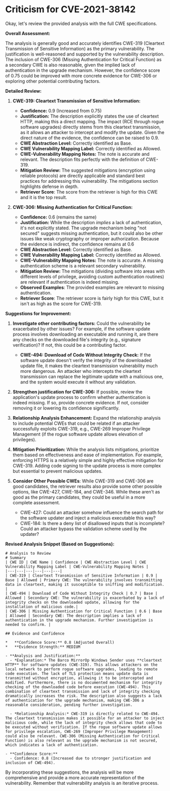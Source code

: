 # Criticism for CVE-2021-38142

Okay, let's review the provided analysis with the full CWE specifications.

**Overall Assessment:**

The analysis is generally good and accurately identifies CWE-319 (Cleartext Transmission of Sensitive Information) as the primary vulnerability. The justification is well-reasoned and supported by the vulnerability description. The inclusion of CWE-306 (Missing Authentication for Critical Function) as a secondary CWE is also reasonable, given the implied lack of authentication in the upgrade mechanism. However, the confidence score of 0.75 could be improved with more concrete evidence for CWE-306 or exploring other potential contributing factors.

**Detailed Review:**

1.  **CWE-319: Cleartext Transmission of Sensitive Information:**

    *   **Confidence:** 0.9 (Increased from 0.75)
    *   **Justification:** The description explicitly states the use of cleartext HTTP, making this a direct mapping. The impact (RCE through rogue software upgrades) directly stems from this cleartext transmission, as it allows an attacker to intercept and modify the update. Given the direct nature of the evidence, the confidence can be raised to 0.9.
    *   **CWE Abstraction Level:** Correctly identified as Base.
    *   **CWE Vulnerability Mapping Label:** Correctly identified as Allowed.
    *   **CWE-Vulnerability Mapping Notes:** The note is accurate and relevant. The description fits perfectly with the definition of CWE-319.
    *   **Mitigation Review:** The suggested mitigations (encryption using reliable protocols) are directly applicable and standard best practices for addressing this vulnerability. The mitigations section highlights defense in depth.
    *   **Retriever Score**: The score from the retriever is high for this CWE and it is the top result. 

2.  **CWE-306: Missing Authentication for Critical Function:**

    *   **Confidence:** 0.6 (remains the same)
    *   **Justification:** While the description *implies* a lack of authentication, it's not explicitly stated. The upgrade mechanism being "not secured" suggests missing authentication, but it could also be other issues like weak cryptography or improper authorization. Because the evidence is indirect, the confidence remains at 0.6
    *   **CWE Abstraction Level:** Correctly identified as Base.
    *   **CWE Vulnerability Mapping Label:** Correctly identified as Allowed.
    *   **CWE-Vulnerability Mapping Notes:** The note is accurate. A missing authentication scheme is a relevant secondary vulnerability.
    *   **Mitigation Review:** The mitigations (dividing software into areas with different levels of privilege, avoiding custom authentication routines) are relevant if authentication is indeed missing.
    *   **Observed Examples**: The provided examples are relevant to missing authentication.
    *   **Retriever Score**: The retriever score is fairly high for this CWE, but it isn't as high as the score for CWE-319.

**Suggestions for Improvement:**

1.  **Investigate other contributing factors:** Could the vulnerability be exacerbated by other issues? For example, if the software update process involves downloading an executable and running it, are there any checks on the downloaded file's integrity (e.g., signature verification)? If not, this could be a contributing factor.
    *   **CWE-494: Download of Code Without Integrity Check:**  If the software update doesn't verify the integrity of the downloaded update file, it makes the cleartext transmission vulnerability much more dangerous. An attacker who intercepts the cleartext transmission can replace the legitimate update with a malicious one, and the system would execute it without any validation.

2.  **Strengthen justification for CWE-306:**  If possible, review the application's update process to confirm whether authentication is indeed missing. If so, provide concrete evidence. If not, consider removing it or lowering its confidence significantly.

3.  **Relationship Analysis Enhancement:** Expand the relationship analysis to include potential CWEs that could be related if an attacker successfully exploits CWE-319, e.g., CWE-269 Improper Privilege Management (if the rogue software update allows elevation of privileges).

4.  **Mitigation Prioritization:** While the analysis lists mitigations, prioritize them based on effectiveness and ease of implementation.  For example, enforcing HTTPS is a relatively simple and highly effective mitigation for CWE-319.  Adding code signing to the update process is more complex but essential to prevent malicious updates.

5. **Consider Other Possible CWEs**: While CWE-319 and CWE-306 are good candidates, the retriever results also provide some other possible options, like CWE-427, CWE-184, and CWE-346. While these aren't as good as the primary candidates, they could be useful in a more complete assessment.
    * CWE-427: Could an attacker somehow influence the search path for the software updater and inject a malicious executable this way?
    * CWE-184: Is there a deny list of disallowed inputs that is incomplete? Could an attacker bypass the validation scheme used by the updater?

**Revised Analysis Snippet (Based on Suggestions):**

```
# Analysis to Review
# Summary
| CWE ID | CWE Name | Confidence | CWE Abstraction Level | CWE Vulnerability Mapping Label | CWE-Vulnerability Mapping Notes |
|---|---|---|---|---|---|
| CWE-319 | Cleartext Transmission of Sensitive Information | 0.9 | Base | Allowed | Primary CWE: The vulnerability involves transmitting data in cleartext, making it susceptible to sniffing and modification. |
| CWE-494 | Download of Code Without Integrity Check | 0.7 | Base | Allowed | Secondary CWE: The vulnerability is exacerbated by a lack of integrity checks on the downloaded update, allowing for the installation of malicious code.|
| CWE-306 | Missing Authentication for Critical Function | 0.6 | Base | Allowed | Secondary CWE: The description implies a lack of authentication in the upgrade mechanism. Further investigation is needed to confirm. |

## Evidence and Confidence

*   **Confidence Score:** 0.8 (Adjusted Overall)
*   **Evidence Strength:** MEDIUM

- **Analysis and Justification:**  
  - *Explanation:* The Barco MirrorOp Windows Sender uses **cleartext HTTP** for software updates (CWE-319). This allows attackers on the local network to perform rogue software upgrades, leading to remote code execution. The lack of TLS protection means update data is transmitted without encryption, allowing it to be intercepted and modified. Furthermore, there is no documented mechanism for integrity checking of the downloaded code before execution (CWE-494). This combination of cleartext transmission and lack of integrity checking dramatically increases the risk. The description also suggests a lack of authentication for the upgrade mechanism, making CWE-306 a reasonable consideration, pending further investigation.
  
  - *Relationship Analysis:* CWE-319 is directly related to CWE-494. The cleartext transmission makes it possible for an attacker to inject malicious code, while the lack of integrity check allows that code to be executed without verification. If the rogue software update allows for privilege escalation, CWE-269 (Improper Privilege Management) could also be relevant. CWE-306 (Missing Authentication for Critical Function) is also relevant as the upgrade mechanism is not secured, which indicates a lack of authentication.

- **Confidence Score:**  
  - Confidence: 0.8 (Increased due to stronger justification and inclusion of CWE-494).
```

By incorporating these suggestions, the analysis will be more comprehensive and provide a more accurate representation of the vulnerability. Remember that vulnerability analysis is an iterative process.